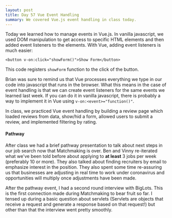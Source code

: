 ```yaml
---
layout: post
title: Day 57 Vue Event Handling
summary: We covered Vue.js event handling in class today. 
---
```

Today we learned how to manage events in Vue.js. In vanilla javascript, we used DOM manipulation to get access to specific HTML elements and then added event listeners to the elements. With Vue, adding event listeners is much easier:
```
<button v-on:click="showForm()">Show Form</button>
```
This code registers `showForm` function to the click of the button. 

Brian was sure to remind us that Vue processes everything we type in our code into javascript that runs in the browser. What this means in the case of event handling is that we can create event listeners for the same events we learned last week. If you can do it in vanilla javascript, there is probably a way to implement it in Vue using `v-on:<event>="function()"`. 

In class, we practiced Vue event handling by building a review page which loaded reviews from data, show/hid a form, allowed users to submit a review, and implemented filtering by rating. 

#### Pathway
After class we had a brief pathway presentation to talk about next steps in our job search now that Matchmaking is over. Ben and Vinny re-iterated what we've been told before about applying to **at least** 3 jobs per week (preferably 10 or more). They also talked about finding recruiters by email to emphasize interest in the position. They also spent some time re-assuring us that businesses are adjusting in real time to work under coronavirus and opportunities will multiply once adjustments have been made. 

After the pathway event, I had a second round interview with BigLots. This is the first connection made during Matchmaking to bear fruit so far. I tensed up during a basic question about servlets (Servlets are objects that receive a request and generate a response based on that request!) but other than that the interview went pretty smoothly. 